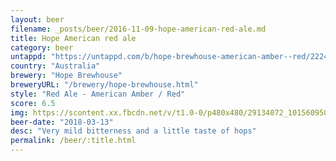 ```yaml
---
layout: beer
filename: _posts/beer/2016-11-09-hope-american-red-ale.md
title: Hope American red ale
category: beer
untappd: "https://untappd.com/b/hope-brewhouse-american-amber--red/2224678"
country: "Australia"
brewery: "Hope Brewhouse"
breweryURL: "/brewery/hope-brewhouse.html"
style: "Red Ale - American Amber / Red"
score: 6.5
img: https://scontent.xx.fbcdn.net/v/t1.0-0/p480x480/29134072_10156095062318745_5894071083014815744_n.jpg?_nc_cat=109&oh=6aef81c7d903f5f27e993dadb64328cc&oe=5C51C0FC
beer-date: "2018-03-13"
desc: "Very mild bitterness and a little taste of hops"
permalink: /beer/:title.html
---
```


